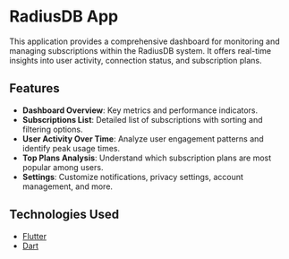 # RadiusDB App

This application provides a comprehensive dashboard for monitoring and managing subscriptions within the RadiusDB system. It offers real-time insights into user activity, connection status, and subscription plans.

## Features

- **Dashboard Overview**: Key metrics and performance indicators.
- **Subscriptions List**: Detailed list of subscriptions with sorting and filtering options.
- **User Activity Over Time**: Analyze user engagement patterns and identify peak usage times.
- **Top Plans Analysis**: Understand which subscription plans are most popular among users.
- **Settings**: Customize notifications, privacy settings, account management, and more.

## Technologies Used

- [Flutter](https://flutter.dev/)
- [Dart](https://dart.dev/)


